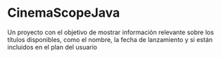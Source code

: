 # CinemaScopeJava

Un proyecto con el objetivo de mostrar información relevante sobre los títulos disponibles, como el nombre, la fecha de lanzamiento y si están incluidos en el plan del usuario
